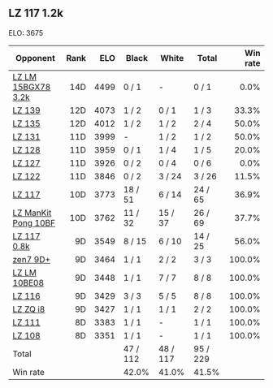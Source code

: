 ## LZ 117 1.2k ##

ELO: 3675

Opponent | Rank | ELO | Black | White | Total | Win rate
---------|-----:|----:|-------|-------|-------|-------:
[LZ LM 15BGX78 3.2k](LZ%20LM%2015BGX78%203.2k.md) | 14D | 4499 | 0 / 1 | - | 0 / 1 | 0.0%
[LZ 139](LZ%20139.md) | 12D | 4073 | 1 / 2 | 0 / 1 | 1 / 3 | 33.3%
[LZ 135](LZ%20135.md) | 12D | 4012 | 1 / 2 | 1 / 2 | 2 / 4 | 50.0%
[LZ 131](LZ%20131.md) | 11D | 3999 | - | 1 / 2 | 1 / 2 | 50.0%
[LZ 128](LZ%20128.md) | 11D | 3959 | 0 / 1 | 1 / 4 | 1 / 5 | 20.0%
[LZ 127](LZ%20127.md) | 11D | 3926 | 0 / 2 | 0 / 4 | 0 / 6 | 0.0%
[LZ 122](LZ%20122.md) | 11D | 3846 | 0 / 2 | 3 / 24 | 3 / 26 | 11.5%
[LZ 117](LZ%20117.md) | 10D | 3773 | 18 / 51 | 6 / 14 | 24 / 65 | 36.9%
[LZ ManKit Pong 10BF](LZ%20ManKit%20Pong%2010BF.md) | 10D | 3762 | 11 / 32 | 15 / 37 | 26 / 69 | 37.7%
[LZ 117 0.8k](LZ%20117%200.8k.md) | 9D | 3549 | 8 / 15 | 6 / 10 | 14 / 25 | 56.0%
[zen7 9D+](zen7%209D+.md) | 9D | 3464 | 1 / 1 | 2 / 2 | 3 / 3 | 100.0%
[LZ LM 10BE08](LZ%20LM%2010BE08.md) | 9D | 3448 | 1 / 1 | 7 / 7 | 8 / 8 | 100.0%
[LZ 116](LZ%20116.md) | 9D | 3429 | 3 / 3 | 5 / 5 | 8 / 8 | 100.0%
[LZ ZQ i8](LZ%20ZQ%20i8.md) | 9D | 3427 | 1 / 1 | 1 / 1 | 2 / 2 | 100.0%
[LZ 111](LZ%20111.md) | 8D | 3383 | 1 / 1 | - | 1 / 1 | 100.0%
[LZ 108](LZ%20108.md) | 8D | 3351 | 1 / 1 | - | 1 / 1 | 100.0%
Total | | | 47 / 112 | 48 / 117 | 95 / 229 | 
Win rate| | | 42.0% | 41.0% | 41.5% | 
